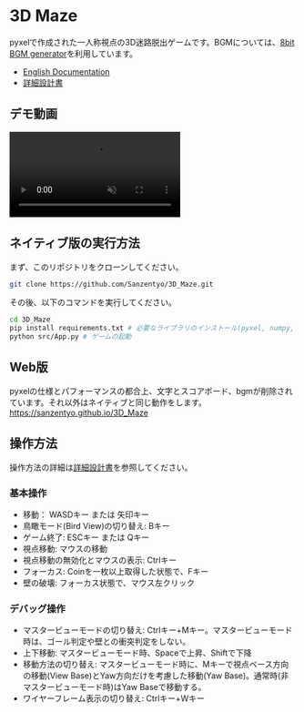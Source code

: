# 3D Maze
pyxelで作成された一人称視点の3D迷路脱出ゲームです。BGMについては、[8bit BGM generator](https://github.com/shiromofufactory/8bit-bgm-generator)を利用しています。

- [English Documentation](./README_EN.md)
- [詳細設計書](./DETAILED_DESIGN.md)

## デモ動画
<div><video controls src="https://raw.githubusercontent.com/Sanzentyo/3D_Maze/refs/heads/main/3D_Maze_Demo.mp4" title="3D_Maze_Demo.mp4" muted="false"></video></div>

## ネイティブ版の実行方法
まず、このリポジトリをクローンしてください。
```sh
git clone https://github.com/Sanzentyo/3D_Maze.git
```
その後、以下のコマンドを実行してください。
```sh
cd 3D_Maze
pip install requirements.txt # 必要なライブラリのインストール(pyxel, numpy, pyxel-universal-fontがインストールされているなら不要)
python src/App.py # ゲームの起動
```

## Web版
pyxelの仕様とパフォーマンスの都合上、文字とスコアボード、bgmが削除されています。それ以外はネイティブと同じ動作をします。
https://sanzentyo.github.io/3D_Maze

## 操作方法
操作方法の詳細は[詳細設計書](./DETAILED_DESIGN.md#5-操作方法)を参照してください。

### 基本操作
- 移動： WASDキー または 矢印キー
- 鳥瞰モード(Bird View)の切り替え: Bキー
- ゲーム終了: ESCキー または Qキー
- 視点移動: マウスの移動
- 視点移動の無効化とマウスの表示: Ctrlキー
- フォーカス: Coinを一枚以上取得した状態で、Fキー
- 壁の破壊: フォーカス状態で、マウス左クリック

### デバッグ操作
- マスタービューモードの切り替え: Ctrlキー+Mキー。マスタービューモード時は、ゴール判定や壁との衝突判定をしない。
- 上下移動: マスタービューモード時、Spaceで上昇、Shiftで下降
- 移動方法の切り替え: マスタービューモード時に、Mキーで視点ベース方向の移動(View Base)とYaw方向だけを考慮した移動(Yaw Base)。通常時(非マスタービューモード時)はYaw Baseで移動する。
- ワイヤーフレーム表示の切り替え: Ctrlキー+Wキー